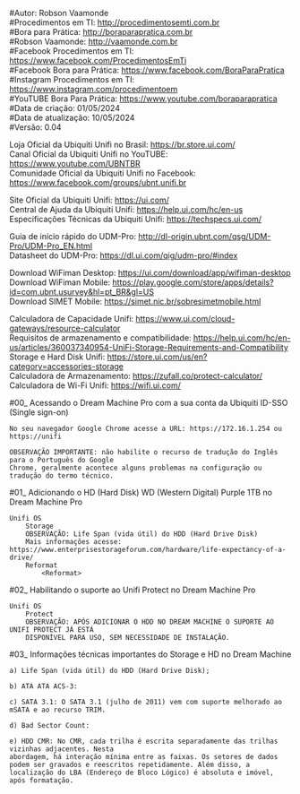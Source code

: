 #Autor: Robson Vaamonde<br>
#Procedimentos em TI: http://procedimentosemti.com.br<br>
#Bora para Prática: http://boraparapratica.com.br<br>
#Robson Vaamonde: http://vaamonde.com.br<br>
#Facebook Procedimentos em TI: https://www.facebook.com/ProcedimentosEmTi<br>
#Facebook Bora para Prática: https://www.facebook.com/BoraParaPratica<br>
#Instagram Procedimentos em TI: https://www.instagram.com/procedimentoem<br>
#YouTUBE Bora Para Prática: https://www.youtube.com/boraparapratica<br>
#Data de criação: 01/05/2024<br>
#Data de atualização: 10/05/2024<br>
#Versão: 0.04

Loja Oficial da Ubiquiti Unifi no Brasil: https://br.store.ui.com/<br>
Canal Oficial da Ubiquiti Unifi no YouTUBE: https://www.youtube.com/UBNTBR<br>
Comunidade Oficial da Ubiquiti Unifi no Facebook: https://www.facebook.com/groups/ubnt.unifi.br

Site Oficial da Ubiquiti Unifi: https://ui.com/<br>
Central de Ajuda da Ubiquiti Unifi: https://help.ui.com/hc/en-us<br>
Especificações Técnicas da Ubiquiti Unifi: https://techspecs.ui.com/

Guia de início rápido do UDM-Pro: http://dl-origin.ubnt.com/qsg/UDM-Pro/UDM-Pro_EN.html<br>
Datasheet do UDM-Pro: https://dl.ui.com/qig/udm-pro/#index

Download WiFiman Desktop: https://ui.com/download/app/wifiman-desktop<br>
Download WiFiman Mobile: https://play.google.com/store/apps/details?id=com.ubnt.usurvey&hl=pt_BR&gl=US<br>
Download SIMET Mobile: https://simet.nic.br/sobresimetmobile.html

Calculadora de Capacidade Unifi: https://www.ui.com/cloud-gateways/resource-calculator<br>
Requisitos de armazenamento e compatibilidade: https://help.ui.com/hc/en-us/articles/360037340954-UniFi-Storage-Requirements-and-Compatibility<br>
Storage e Hard Disk Unifi: https://store.ui.com/us/en?category=accessories-storage<br>
Calculadora de Armazenamento: https://zufall.co/protect-calculator/<br>
Calculadora de Wi-Fi Unifi: https://wifi.ui.com/

#00_ Acessando o Dream Machine Pro com a sua conta da Ubiquiti ID-SSO (Single sign-on)<br>

	No seu navegador Google Chrome acesse a URL: https://172.16.1.254 ou https://unifi
	
	OBSERVAÇÃO IMPORTANTE: não habilite o recurso de tradução do Inglês para o Português do Google
	Chrome, geralmente acontece alguns problemas na configuração ou tradução do termo técnico.

#01_ Adicionando o HD (Hard Disk) WD (Western Digital) Purple 1TB no Dream Machine Pro<br>

	Unifi OS
		Storage
		OBSERVAÇÃO: Life Span (vida útil) do HDD (Hard Drive Disk)
		Mais informações acesse: https://www.enterprisestorageforum.com/hardware/life-expectancy-of-a-drive/
		Reformat
			<Reformat>

#02_ Habilitando o suporte ao Unifi Protect no Dream Machine Pro<br>

	Unifi OS
		Protect
		OBSERVAÇÃO: APÓS ADICIONAR O HDD NO DREAM MACHINE O SUPORTE AO UNIFI PROTECT JÁ ESTÁ
		DISPONÍVEL PARA USO, SEM NECESSIDADE DE INSTALAÇÃO.

#03_ Informações técnicas importantes do Storage e HD no Dream Machine

	a) Life Span (vida útil) do HDD (Hard Drive Disk);
	
	b) ATA ATA ACS-3:
	
	c) SATA 3.1: O SATA 3.1 (julho de 2011) vem com suporte melhorado ao mSATA e ao recurso TRIM.
	
	d) Bad Sector Count:
	
	e) HDD CMR: No CMR, cada trilha é escrita separadamente das trilhas vizinhas adjacentes. Nesta
	abordagem, há interação mínima entre as faixas. Os setores de dados podem ser gravados e reescritos repetidamente. Além disso, a localização do LBA (Endereço de Bloco Lógico) é absoluta e imóvel, 
	após formatação.


